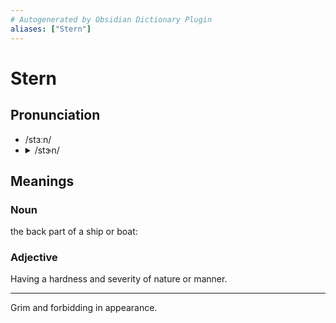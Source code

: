 ```yaml
---
# Autogenerated by Obsidian Dictionary Plugin
aliases: ["Stern"]
---
```


# Stern

## Pronunciation

- /stɜːn/
- <details><summary>/stɝn/</summary><audio controls><source src="https://api.dictionaryapi.dev/media/pronunciations/en/stern-us.mp3"></audio></details>

## Meanings

### Noun
the back part of a ship or boat:

### Adjective

Having a hardness and severity of nature or manner.

---

Grim and forbidding in appearance.


